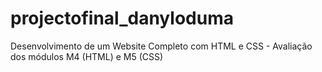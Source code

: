 # projectofinal_danyloduma
Desenvolvimento de um Website Completo com HTML e CSS - Avaliação dos módulos M4 (HTML) e M5 (CSS)
